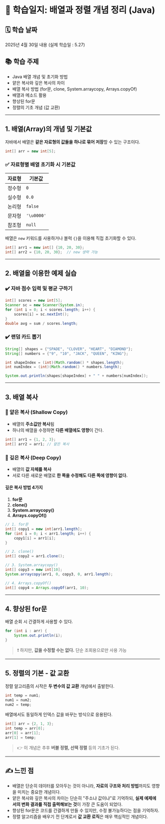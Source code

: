 # 📘 학습일지: 배열과 정렬 개념 정리 (Java)

## 🗓️ 학습 날짜
2025년 4월 30일 내용 (실제 학습일 : 5.27)

## 📚 학습 주제
- Java 배열 개념 및 초기화 방법
- 얕은 복사와 깊은 복사의 차이
- 배열 복사 방법 (for문, clone, System.arraycopy, Arrays.copyOf)
- 배열과 메소드 활용
- 향상된 for문
- 정렬의 기초 개념 (값 교환)

---

## 1. 배열(Array)의 개념 및 기본값

자바에서 배열은 **같은 자료형의 값들을 하나로 묶어 저장**할 수 있는 구조이다.

```java
int[] arr = new int[5];
```

### ✅ 자료형별 배열 초기화 시 기본값

| 자료형 | 기본값     |
|--------|------------|
| 정수형 | `0`        |
| 실수형 | `0.0`      |
| 논리형 | `false`    |
| 문자형 | `'\u0000'` |
| 참조형 | `null`     |

배열은 `new` 키워드를 사용하거나 블럭 `{}`을 이용해 직접 초기화할 수 있다.

```java
int[] arr1 = new int[] {10, 20, 30};
int[] arr2 = {10, 20, 30};  // new 생략 가능
```

---

## 2. 배열을 이용한 예제 실습

### ✔️ 자바 점수 입력 및 평균 구하기

```java
int[] scores = new int[5];
Scanner sc = new Scanner(System.in);
for (int i = 0; i < scores.length; i++) {
    scores[i] = sc.nextInt();
}
double avg = sum / scores.length;
```

### ✔️ 랜덤 카드 뽑기

```java
String[] shapes = {"SPADE", "CLOVER", "HEART", "DIAMOND"};
String[] numbers = {"9", "10", "JACK", "QUEEN", "KING"};

int shapeIndex = (int)(Math.random() * shapes.length);
int numIndex = (int)(Math.random() * numbers.length);

System.out.println(shapes[shapeIndex] + " " + numbers[numIndex]);
```

---

## 3. 배열 복사

### 🔹 얕은 복사 (Shallow Copy)

- 배열의 **주소값만 복사**됨
- 하나의 배열을 수정하면 **다른 배열에도 영향**이 간다.

```java
int[] arr1 = {1, 2, 3};
int[] arr2 = arr1; // 얕은 복사
```

### 🔹 깊은 복사 (Deep Copy)

- 배열의 **값 자체를 복사**
- 서로 다른 새로운 배열로 **한 쪽을 수정해도 다른 쪽에 영향이 없다.**

#### 깊은 복사 방법 4가지

1. **for문**
2. **clone()**
3. **System.arraycopy()**
4. **Arrays.copyOf()**

```java
// 1. for문
int[] copy1 = new int[arr1.length];
for (int i = 0; i < arr1.length; i++) {
    copy1[i] = arr1[i];
}

// 2. clone()
int[] copy2 = arr1.clone();

// 3. System.arraycopy()
int[] copy3 = new int[10];
System.arraycopy(arr1, 0, copy3, 0, arr1.length);

// 4. Arrays.copyOf()
int[] copy4 = Arrays.copyOf(arr1, 10);
```

---

## 4. 향상된 for문

배열 순회 시 간결하게 사용할 수 있다.

```java
for (int i : arr) {
    System.out.println(i);
}
```

> ❗ 하지만, **값을 수정할 수는 없다.** 단순 조회용으로만 사용 가능

---

## 5. 정렬의 기본 - 값 교환

정렬 알고리즘의 시작은 **두 변수의 값 교환** 개념에서 출발한다.

```java
int temp = num1;
num1 = num2;
num2 = temp;
```

배열에서도 동일하게 인덱스 값을 바꾸는 방식으로 응용된다.

```java
int[] arr = {2, 1, 3};
int temp = arr[0];
arr[0] = arr[1];
arr[1] = temp;
```

> 👉 이 개념은 추후 **버블 정렬, 선택 정렬** 등의 기초가 된다.

---

## ✍️ 느낀 점

- 배열은 단순히 데이터를 모아두는 것이 아니라, **자료의 구조와 처리 방법**까지도 영향을 미치는 중요한 개념이다.
- 얕은 복사와 깊은 복사의 차이는 단순히 "주소냐 값이냐"로 기억하되, **실제 예제에서의 변화 결과를 직접 출력해보는 것**이 가장 큰 도움이 되었다.
- 향상된 for문은 코드를 간결하게 만들 수 있지만, 수정 불가능하다는 점을 기억하자.
- 정렬 알고리즘을 배우기 전 단계로서 **값 교환 로직**은 매우 핵심적인 개념이다.
